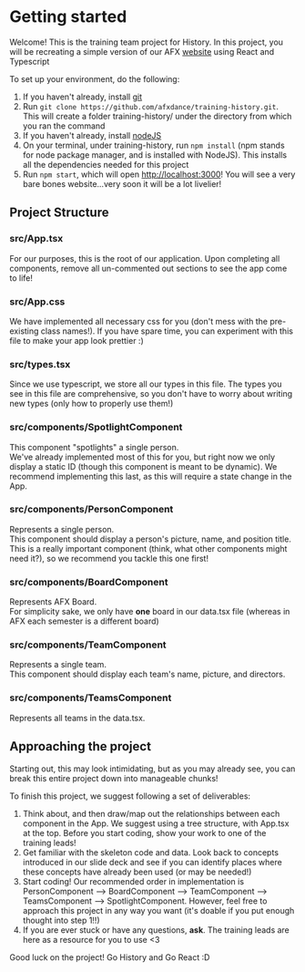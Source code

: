 # Getting started

Welcome! This is the training team project for History. In this project, you will be recreating a simple version of our AFX [website](https://afx.dance/) using React and Typescript

To set up your environment, do the following:

1. If you haven't already, install [git](https://git-scm.com/book/en/v2/Getting-Started-Installing-Git)
2. Run `git clone https://github.com/afxdance/training-history.git`. This will create a folder training-history/ under the directory from which you ran the command
3. If you haven't already, install [nodeJS](https://nodejs.org/en/download/)
4. On your terminal, under training-history, run `npm install` (npm stands for node package manager, and is installed with NodeJS). This installs all the dependencies needed for this project
5. Run `npm start`, which will open [http://localhost:3000](http://localhost:3000)! You will see a very bare bones website...very soon it will be a lot livelier! 

## Project Structure

### src/App.tsx

For our purposes, this is the root of our application. Upon completing all components, remove all un-commented out sections to see the app come to life!

### src/App.css

We have implemented all necessary css for you (don't mess with the pre-existing class names!). If you have spare time, you can experiment with this file to make your app look prettier :)

### src/types.tsx

Since we use typescript, we store all our types in this file. The types you see in this file are comprehensive, so you don't have to worry about writing new types (only how to properly use them!)

### src/components/SpotlightComponent

This component "spotlights" a single person.  
We've already implemented most of this for you, but right now we only display a static ID (though this component is meant to be dynamic). We recommend implementing this last, as this will require a state change in the App.

### src/components/PersonComponent

Represents a single person.  
This component should display a person's picture, name, and position title. This is a really important component (think, what other components might need it?), so we recommend you tackle this one first!

### src/components/BoardComponent

Represents AFX Board.  
For simplicity sake, we only have **one** board in our data.tsx file (whereas in AFX each semester is a different board)

### src/components/TeamComponent

Represents a single team.  
This component should display each team's name, picture, and directors.

### src/components/TeamsComponent

Represents all teams in the data.tsx. 

## Approaching the project

Starting out, this may look intimidating, but as you may already see, you can break this entire project down into manageable chunks!  

To finish this project, we suggest following a set of deliverables:  

1. Think about, and then draw/map out the relationships between each component in the App. We suggest using a tree structure, with App.tsx at the top. Before you start coding, show your work to one of the training leads!  
2. Get familiar with the skeleton code and data. Look back to concepts introduced in our slide deck and see if you can identify places where these concepts have already been used (or may be needed!)  
3. Start coding! Our recommended order in implementation is PersonComponent --> BoardComponent --> TeamComponent --> TeamsComponent --> SpotlightComponent. However, feel free to approach this project in any way you want (it's doable if you put enough thought into step 1!!)  
4. If you are ever stuck or have any questions, **ask**. The training leads are here as a resource for you to use <3  

Good luck on the project! Go History and Go React :D











